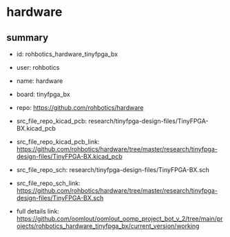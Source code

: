 # hardware
 
## summary 
* id: rohbotics_hardware_tinyfpga_bx
* user: rohbotics
* name: hardware
* board: tinyfpga_bx
* repo: https://github.com/rohbotics/hardware
* src_file_repo_kicad_pcb: research/tinyfpga-design-files/TinyFPGA-BX.kicad_pcb
* src_file_repo_kicad_pcb_link: https://github.com/rohbotics/hardware/tree/master/research/tinyfpga-design-files/TinyFPGA-BX.kicad_pcb


* src_file_repo_sch: research/tinyfpga-design-files/TinyFPGA-BX.sch
* src_file_repo_sch_link: https://github.com/rohbotics/hardware/tree/master/research/tinyfpga-design-files/TinyFPGA-BX.sch
* full details link: https://github.com/oomlout/oomlout_oomp_project_bot_v_2/tree/main/projects/rohbotics_hardware_tinyfpga_bx/current_version/working  







